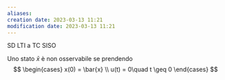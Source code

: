 ```yaml
---
aliases: 
creation date: 2023-03-13 11:21
modification date: 2023-03-13 11:21
---
```

SD LTI a TC SISO


Uno stato $\bar{x}$ è non osservabile se prendendo
$$
\begin{cases}
x(0) = \bar{x} \\
u(t) = 0\quad t \geq 0
\end{cases}
$$

